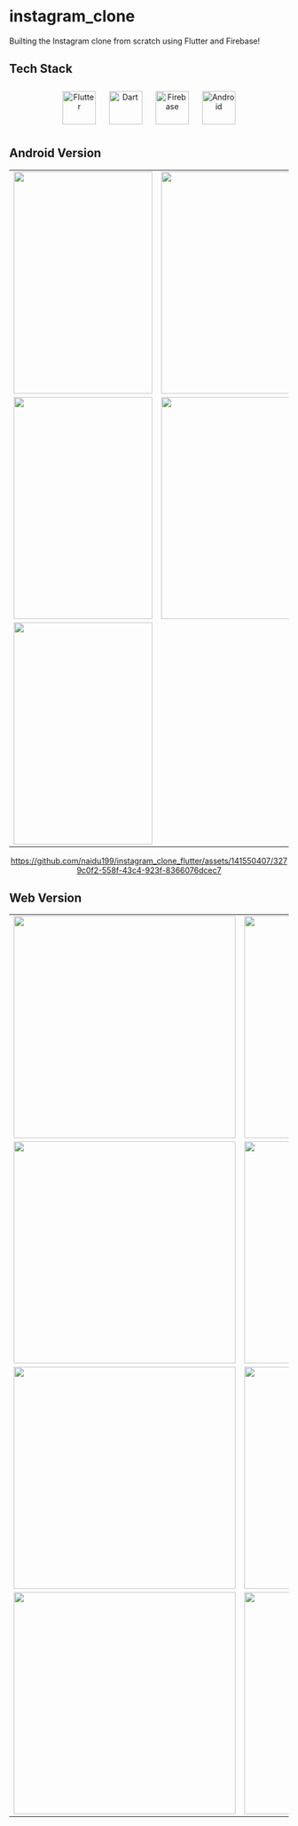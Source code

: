 # instagram_clone

Builting the  Instagram clone from scratch using Flutter and Firebase!

## Tech Stack
<div align="center"> 
<a href="https://flutter.dev/" target="_blank"><img style="margin: 10px" src="https://profilinator.rishav.dev/skills-assets/flutterio-icon.svg" alt="Flutter" height="60" /></a> 
<a href="https://dart.dev/" target="_blank"><img style="margin: 10px" src="https://profilinator.rishav.dev/skills-assets/dartlang-icon.svg" alt="Dart" height="60" /></a>  
<a href="https://firebase.google.com/" target="_blank"><img style="margin: 10px" src="https://profilinator.rishav.dev/skills-assets/firebase.png" alt="Firebase" height="60" /></a>
<a href="https://www.android.com/intl/en_in/" target="_blank"><img style="margin: 10px" src="https://profilinator.rishav.dev/skills-assets/android-original-wordmark.svg" alt="Android" height="60" /></a> 

</div>


## Android Version
<div align="center"> 

<table>
  <tr>
    <td><img src="https://github.com/naidu199/instagram_clone_flutter/assets/141550407/39a2626f-fb40-4aae-9770-ddfc654670b7" height="400px" width="250px"></td>
    <td><img src="https://github.com/naidu199/instagram_clone_flutter/assets/141550407/1ba8104c-804c-400d-a49a-1868c6a12bab" height="400px" width="250px"></td>
  </tr>
  <tr>
    <td><img src="https://github.com/naidu199/instagram_clone_flutter/assets/141550407/b3109e37-250f-478f-8400-864dc095e02d" height="400px" width="250px"></td>
    <td><img src="https://github.com/naidu199/instagram_clone_flutter/assets/141550407/0cc5ed11-8008-4d99-abb1-c0fdea835323" height="400px" width="250px"></td>
  </tr>
  <tr>
    <td><img src="https://github.com/naidu199/instagram_clone_flutter/assets/141550407/fef23b77-f2ae-4ba4-8d0d-285654b1fd55" height="400px" width="250px"></td>
    <td></td>
  </tr>
</table>



https://github.com/naidu199/instagram_clone_flutter/assets/141550407/3279c0f2-558f-43c4-923f-8366076dcec7

  
</div>

## Web Version
 <table>
  <tr>
    <td><img src="https://github.com/naidu199/instagram_clone_flutter/assets/141550407/28582934-2070-4342-9d6d-96108d610333" height="400px" style="max-width: 100%;"></td>
    <td><img src="https://github.com/naidu199/instagram_clone_flutter/assets/141550407/0bf81d43-d68a-429b-ab6d-3be26bf89c68" height="400px" style="max-width: 100%;"></td>
  </tr>
  <tr>
    <td><img src="https://github.com/naidu199/instagram_clone_flutter/assets/141550407/880d9adf-d294-4919-a341-f423d84e35b3" height="400px" style="max-width: 100%;"></td>
    <td><img src="https://github.com/naidu199/instagram_clone_flutter/assets/141550407/0eeb4e98-8d8e-43b6-858a-e6a71a74cb6b" height="400px" style="max-width: 100%;"></td>
  </tr>
  <tr>
    <td><img src="https://github.com/naidu199/instagram_clone_flutter/assets/141550407/0727b8ed-4274-4013-91cd-d85578b2aef9" height="400px" style="max-width: 100%;"></td>
    <td><img src="https://github.com/naidu199/instagram_clone_flutter/assets/141550407/09fbe922-4ffe-4bf3-bf23-03fd89d25815" height="400px" style="max-width: 100%;"></td>
  </tr>
  <tr>
    <td><img src="https://github.com/naidu199/instagram_clone_flutter/assets/141550407/01811ad0-be5b-419b-8c62-47167fe9d9f3" height="400px" style="max-width: 100%;"></td>
    <td><img src="https://github.com/naidu199/instagram_clone_flutter/assets/141550407/001e1e11-c883-455f-97af-bbe15a192cf8" height="400px" style="max-width: 100%;"></td>
  </tr>
</table>

